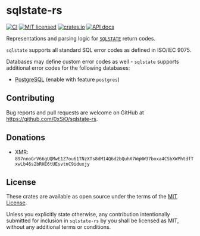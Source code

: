 # sqlstate-rs
[![CI](https://github.com/0xSiO/sqlstate-rs/actions/workflows/ci.yml/badge.svg)](https://github.com/0xSiO/sqlstate-rs/actions/workflows/ci.yml)
[![MIT licensed](https://img.shields.io/badge/license-MIT-blue.svg)](./LICENSE)
[![crates.io](https://img.shields.io/crates/v/sqlstate.svg)](https://crates.io/crates/sqlstate)
[![API docs](https://docs.rs/sqlstate/badge.svg)](https://docs.rs/sqlstate)

Representations and parsing logic for [`SQLSTATE`](https://en.wikipedia.org/wiki/SQLSTATE)
return codes.

`sqlstate` supports all standard SQL error codes as defined in ISO/IEC 9075.

Databases may define custom error codes as well - `sqlstate` supports additional error codes for
the following databases:

- [PostgreSQL](https://www.postgresql.org/docs/current/errcodes-appendix.html)
  (enable with feature `postgres`)

## Contributing

Bug reports and pull requests are welcome on GitHub at https://github.com/0xSiO/sqlstate-rs.

## Donations

- XMR: `897nnoGrV66gUQMwE1Z7ou61TNzXTs8dM14Q6d2bQuhX7WqWW37boxa4CSbXWPhtdfTxwLb46s2bRHE6tUEsvtnC9iduxjy`

## License

These crates are available as open source under the terms of the
[MIT License](https://opensource.org/licenses/MIT).

Unless you explicitly state otherwise, any contribution intentionally submitted for inclusion in
`sqlstate-rs` by you shall be licensed as MIT, without any additional terms or conditions.
